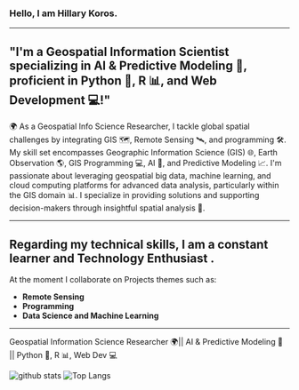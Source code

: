 
### Hello, I am Hillary Koros.

---
## "I'm a Geospatial Information Scientist specializing in AI & Predictive Modeling 🤖, proficient in Python 🐍, R 📊, and Web Development 💻!"
🌍 As a Geospatial Info Science Researcher, I tackle global spatial challenges by integrating GIS 🗺️, Remote Sensing 🛰️, and programming 🛠️. My skill set encompasses Geographic Information Science (GIS) 🌐, Earth Observation 🌎, GIS Programming 💻, AI 🤖, and Predictive Modeling 📈. I'm passionate about leveraging geospatial big data, machine learning, and cloud computing platforms for advanced data analysis, particularly within the GIS domain 📊. I specialize in providing solutions and supporting decision-makers through insightful spatial analysis 🌟.

---
## Regarding my technical skills, I am a constant learner and Technology Enthusiast . 
At the moment I collaborate  on Projects themes such as:
- **Remote Sensing**  
- **Programming** 
- **Data Science and Machine Learning**
---

Geospatial Information Science Researcher 🌍|| AI & Predictive Modeling 🤖 || Python 🐍, R 📊, Web Dev 💻

![github stats](https://github-readme-stats.vercel.app/api?username=HillaryKoros&show_icons=true)
![Top Langs](https://github-readme-stats.vercel.app/api/top-langs/?username=HillaryKoros&langs_count=3&hide=javascript,go,html,css,tex)
